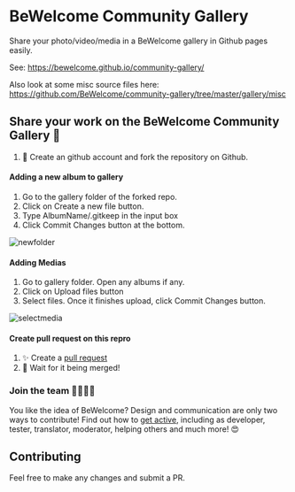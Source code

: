 # BeWelcome Community Gallery
Share your photo/video/media in a BeWelcome gallery in Github pages easily.

See: https://bewelcome.github.io/community-gallery/

Also look at some misc source files here:
https://github.com/BeWelcome/community-gallery/tree/master/gallery/misc

## Share your work on the BeWelcome Community Gallery :mega:

1. :balloon: Create an github account and fork the repository on Github.

#### Adding a new album to gallery
1. Go to the gallery folder of the forked repo.
2. Click on Create a new file button.
3. Type AlbumName/.gitkeep in the input box
4. Click Commit Changes button at the bottom.

![newfolder](https://media.giphy.com/media/455paOHOAWr4KWNOtg/giphy.gif)

#### Adding Medias
1. Go to gallery folder. Open any albums if any.
2. Click on Upload files button
3. Select files. Once it finishes upload, click Commit Changes button.

![selectmedia](https://media.giphy.com/media/2uIfenjYx5anbQOEAo/giphy.gif)

#### Create pull request on this repro
1. :sparkles: Create a [pull request](https://opensource.guide/how-to-contribute/#opening-a-pull-request)
2. :tada: Wait for it being merged!

### Join the team :girl::boy::woman::man:

You like the idea of BeWelcome? Design and communication are only two ways to contribute! Find out how to [get active](https://www.bewelcome.org/about/getactive), including as developer, tester, translator, moderator, helping others and much more! :heart_eyes:

## Contributing
Feel free to make any changes and submit a PR.
